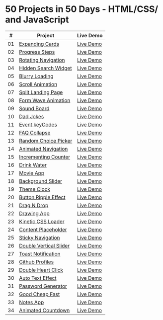 ﻿# 50 Projects in 50 Days - HTML/CSS/ and JavaScript

|  #  | Project                                                                                                            | Live Demo                                                                                 |
| :-: | ------------------------------------------------------------------------------------------------------------------ | ----------------------------------------------------------------------------------------- |
| 01  | [Expanding Cards](https://github.com/NayLin99/50_PROJECTS_IN_50_DAYS/tree/master/01_expanding_cards)               | [Live Demo](https://naylin99.github.io/50_PROJECTS_IN_50_DAYS/01_expanding_cards/)        |
| 02  | [Progress Steps](https://github.com/NayLin99/50_PROJECTS_IN_50_DAYS/tree/master/02_progress_steps)                 | [Live Demo](https://naylin99.github.io/50_PROJECTS_IN_50_DAYS/02_progress_steps/)         |
| 03  | [Rotating Navigation](https://github.com/NayLin99/50_PROJECTS_IN_50_DAYS/tree/master/03_rotating_navigation)       | [Live Demo](https://naylin99.github.io/50_PROJECTS_IN_50_DAYS/03_rotating_navigation/)    |
| 04  | [Hidden Search Widget](https://github.com/NayLin99/50_PROJECTS_IN_50_DAYS/tree/master/04_hidden_search_widget)     | [Live Demo](https://naylin99.github.io/50_PROJECTS_IN_50_DAYS/04_hidden_search_widget/)   |
| 05  | [Blurry Loading](https://github.com/NayLin99/50_PROJECTS_IN_50_DAYS/tree/master/05_blurry_loading)                 | [Live Demo](https://naylin99.github.io/50_PROJECTS_IN_50_DAYS/05_blurry_loading/)         |
| 06  | [Scroll Animation](https://github.com/NayLin99/50_PROJECTS_IN_50_DAYS/tree/master/06_scroll_animation)             | [Live Demo](https://naylin99.github.io/50_PROJECTS_IN_50_DAYS/06_scroll_animation/)       |
| 07  | [Split Landing Page](https://github.com/NayLin99/50_PROJECTS_IN_50_DAYS/tree/master/07_split_landing_page)         | [Live Demo](https://naylin99.github.io/50_PROJECTS_IN_50_DAYS/07_split_landing_page/)     |
| 08  | [Form Wave Animation](https://github.com/NayLin99/50_PROJECTS_IN_50_DAYS/tree/master/08_form_wave_animation)       | [Live Demo](https://naylin99.github.io/50_PROJECTS_IN_50_DAYS/08_form_wave_animation/)    |
| 09  | [Sound Board](https://github.com/NayLin99/50_PROJECTS_IN_50_DAYS/tree/master/09_sound_board)                       | [Live Demo](https://naylin99.github.io/50_PROJECTS_IN_50_DAYS/09_sound_board/)            |
| 10  | [Dad Jokes](https://github.com/NayLin99/50_PROJECTS_IN_50_DAYS/tree/master/10_dad_jokes)                           | [Live Demo](https://naylin99.github.io/50_PROJECTS_IN_50_DAYS/10_dad_jokes/)              |
| 11  | [Event keyCodes](https://github.com/NayLin99/50_PROJECTS_IN_50_DAYS/tree/master/11_event_keycodes)                 | [Live Demo](https://naylin99.github.io/50_PROJECTS_IN_50_DAYS/11_event_keycodes/)         |
| 12  | [FAQ Collapse](https://github.com/NayLin99/50_PROJECTS_IN_50_DAYS/tree/master/12_faq_collapse)                     | [Live Demo](https://naylin99.github.io/50_PROJECTS_IN_50_DAYS/12_faq_collapse/)           |
| 13  | [Random Choice Picker](https://github.com/NayLin99/50_PROJECTS_IN_50_DAYS/tree/master/13_random_choice_picker)     | [Live Demo](https://naylin99.github.io/50_PROJECTS_IN_50_DAYS/13_random_choice_picker/)   |
| 14  | [Animated Navigation](https://github.com/NayLin99/50_PROJECTS_IN_50_DAYS/tree/master/14_animated_navigation)       | [Live Demo](https://naylin99.github.io/50_PROJECTS_IN_50_DAYS/14_animated_navigation/)    |
| 15  | [Incrementing Counter](https://github.com/NayLin99/50_PROJECTS_IN_50_DAYS/tree/master/15_incrementing_counter)     | [Live Demo](https://naylin99.github.io/50_PROJECTS_IN_50_DAYS/15_incrementing_counter/)   |
| 16  | [Drink Water](https://github.com/NayLin99/50_PROJECTS_IN_50_DAYS/tree/master/16_drink_water)                       | [Live Demo](https://naylin99.github.io/50_PROJECTS_IN_50_DAYS/16_drink_water/)            |
| 17  | [Movie App](https://github.com/NayLin99/50_PROJECTS_IN_50_DAYS/tree/master/17_movie_app)                           | [Live Demo](https://naylin99.github.io/50_PROJECTS_IN_50_DAYS/17_movie_app/)              |
| 18  | [Background Slider](https://github.com/NayLin99/50_PROJECTS_IN_50_DAYS/tree/master/18_background_slider)           | [Live Demo](https://naylin99.github.io/50_PROJECTS_IN_50_DAYS/18_background_slider/)      |
| 19  | [Theme Clock](https://github.com/NayLin99/50_PROJECTS_IN_50_DAYS/tree/master/19_theme_clock)                       | [Live Demo](https://naylin99.github.io/50_PROJECTS_IN_50_DAYS/19_theme_clock/)            |
| 20  | [Button Ripple Effect](https://github.com/NayLin99/50_PROJECTS_IN_50_DAYS/tree/master/20_ripple_effect)            | [Live Demo](https://naylin99.github.io/50_PROJECTS_IN_50_DAYS/20_ripple_effect/)          |
| 21  | [Drag N Drop](https://github.com/NayLin99/50_PROJECTS_IN_50_DAYS/tree/master/21_drag_n_drop)                       | [Live Demo](https://naylin99.github.io/50_PROJECTS_IN_50_DAYS/21_drag_n_drop/)            |
| 22  | [Drawing App](https://github.com/NayLin99/50_PROJECTS_IN_50_DAYS/tree/master/22_drawing_app)                       | [Live Demo](https://naylin99.github.io/50_PROJECTS_IN_50_DAYS/22_drawing_app/)            |
| 23  | [Kinetic CSS Loader](https://github.com/NayLin99/50_PROJECTS_IN_50_DAYS/tree/master/23_kinetic_css_loader)         | [Live Demo](https://naylin99.github.io/50_PROJECTS_IN_50_DAYS/23_kinetic_css_loader/)     |
| 24  | [Content Placeholder](https://github.com/NayLin99/50_PROJECTS_IN_50_DAYS/tree/master/24_content_placeholder)       | [Live Demo](https://naylin99.github.io/50_PROJECTS_IN_50_DAYS/24_content_placeholder/)    |
| 25  | [Sticky Navigation](https://github.com/NayLin99/50_PROJECTS_IN_50_DAYS/tree/master/25_sticky_navbar)               | [Live Demo](https://naylin99.github.io/50_PROJECTS_IN_50_DAYS/25_sticky_navbar/)          |
| 26  | [Double Vertical Slider](https://github.com/NayLin99/50_PROJECTS_IN_50_DAYS/tree/master/26_double_vertical_slider) | [Live Demo](https://naylin99.github.io/50_PROJECTS_IN_50_DAYS/26_double_vertical_slider/) |
| 27  | [Toast Notification](https://github.com/NayLin99/50_PROJECTS_IN_50_DAYS/tree/master/27_toast_notification)         | [Live Demo](https://naylin99.github.io/50_PROJECTS_IN_50_DAYS/27_toast_notification/)     |
| 28  | [Github Profiles](https://github.com/NayLin99/50_PROJECTS_IN_50_DAYS/tree/master/28_github_profiles)               | [Live Demo](https://naylin99.github.io/50_PROJECTS_IN_50_DAYS/28_github_profiles/)        |
| 29  | [Double Heart Click](https://github.com/NayLin99/50_PROJECTS_IN_50_DAYS/tree/master/29_double_heart_click)         | [Live Demo](https://naylin99.github.io/50_PROJECTS_IN_50_DAYS/29_double_heart_click/)     |
| 30  | [Auto Text Effect](https://github.com/NayLin99/50_PROJECTS_IN_50_DAYS/tree/master/30_auto_text_effect)             | [Live Demo](https://naylin99.github.io/50_PROJECTS_IN_50_DAYS/30_auto_text_effect/)       |
| 31  | [Password Generator](https://github.com/NayLin99/50_PROJECTS_IN_50_DAYS/tree/master/31_password_generator)         | [Live Demo](https://naylin99.github.io/50_PROJECTS_IN_50_DAYS/31_password_generator/)     |
| 32  | [Good Cheap Fast](https://github.com/NayLin99/50_PROJECTS_IN_50_DAYS/tree/master/32_good_cheap_fast)               | [Live Demo](https://naylin99.github.io/50_PROJECTS_IN_50_DAYS/32_good_cheap_fast/)        |
| 33  | [Notes App](https://github.com/NayLin99/50_PROJECTS_IN_50_DAYS/tree/master/33_notes_app)                           | [Live Demo](https://naylin99.github.io/50_PROJECTS_IN_50_DAYS/33_notes_app/)              |
| 34  | [Animated Countdown](https://github.com/NayLin99/50_PROJECTS_IN_50_DAYS/tree/master/34_animated_countdown)         | [Live Demo](https://naylin99.github.io/50_PROJECTS_IN_50_DAYS/34_animated_countdown/)     |
